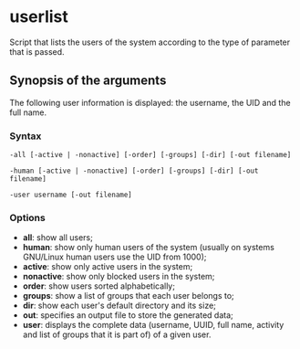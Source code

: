 # userlist

Script that lists the users of the system according to the type of parameter that is passed.

## Synopsis of the arguments

The following user information is displayed: the username, the UID and the full name.

### Syntax

```
-all [-active | -nonactive] [-order] [-groups] [-dir] [-out filename]

-human [-active | -nonactive] [-order] [-groups] [-dir] [-out filename]

-user username [-out filename]
```

### Options
- **all**: show all users;
- **human**: show only human users of the system (usually on systems GNU/Linux human users use the UID from 1000);
- **active**: show only active users in the system;
- **nonactive**: show only blocked users in the system;
- **order**: show users sorted alphabetically;
- **groups**: show a list of groups that each user belongs to;
- **dir**: show each user's default directory and its size;
- **out**: specifies an output file to store the generated data;
- **user**: displays the complete data (username, UUID, full name, activity and list of groups that it is part of) of a given user.
